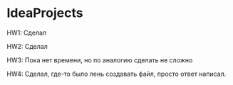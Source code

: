 # IdeaProjects

HW1: Сделал

HW2: Сделал

HW3: Пока нет времени, но по аналогию сделать не сложно

HW4: Сделал, где-то было лень создавать файл, просто ответ написал.
